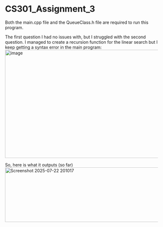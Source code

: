# CS301_Assignment_3

Both the main.cpp file and the QueueClass.h file are required to run this program.


The first question I had no issues with, but I struggled with the second question. I managed to create a recursion function for the linear search but I keep getting a syntax error in the main program:
<img width="1348" height="357" alt="image" src="https://github.com/user-attachments/assets/394edca7-f64a-4c99-a7cf-89c5bf2403fe" />


So, here is what it outputs (so far)
<img width="1097" height="180" alt="Screenshot 2025-07-22 201017" src="https://github.com/user-attachments/assets/56e1fddb-4749-41eb-b17d-bcb1a17c2ee9" />
